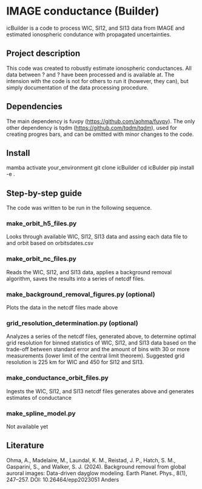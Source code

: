 # IMAGE conductance (Builder)

icBuilder is a code to process WIC, SI12, and SI13 data from IMAGE and estimated ionospheric condutance with propagated uncertainties.

## Project description

This code was created to robustly estimate ionospheric conductances. All data between ? and ? have been processed and is available at. The intension with the code is not for others to run it (however, they can), but simply documentation of the data processing procedure.

## Dependencies

The main dependency is fuvpy (https://github.com/aohma/fuvpy).
The only other dependency is tqdm (https://github.com/tqdm/tqdm), used for creating progres bars, and can be omitted with minor changes to the code.

## Install

mamba activate your_environment
git clone icBuilder
cd icBulder
pip install -e .

## Step-by-step guide

The code was written to be run in the following sequence.
### make_orbit_h5_files.py
Looks through available WIC, SI12, SI13 data and assing each data file to and orbit based on orbitsdates.csv
### make_orbit_nc_files.py
Reads the WIC, SI12, and SI13 data, applies a background removal algorithm, saves the results into a series of netcdf files.
### make_background_removal_figures.py (optional)
Plots the data in the netcdf files made above
### grid_resolution_determination.py (optional)
Analyzes a series of the netcdf files, generated above, to determine optimal grid resolution for binned statistics of WIC, SI12, and SI13 data based on the trade-off between standard error and the amount of bins with 30 or more measurements (lower limit of the central limit theorem). Suggested grid resolution is 225 km for WIC and 450 for SI12 and SI13.
### make_conductance_orbit_files.py
Ingests the WIC, SI12, and SI13 netcdf files generates above and generates estimates of conductance
### make_spline_model.py
Not available yet

## Literature

Ohma, A., Madelaire, M., Laundal, K. M., Reistad, J. P., Hatch, S. M., Gasparini, S., and Walker, S. J. (2024). Background removal from global auroral images: Data-driven dayglow modeling. Earth Planet. Phys., 8(1), 247–257. DOI:  10.26464/epp2023051
Anders
